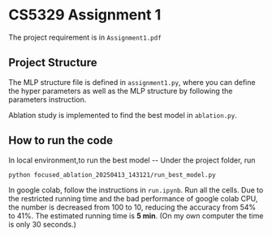 # CS5329 Assignment 1
The project requirement is in `Assignment1.pdf`

## Project Structure
The MLP structure file is defined in `assignment1.py`, where you can define the hyper parameters as well as the MLP structure by following the parameters instruction.

Ablation study is implemented to find the best model in `ablation.py`.

## How to run the code

In local environment,to run the best model -- Under the project folder, run 

`python focused_ablation_20250413_143121/run_best_model.py`

In google colab, follow the instructions in `run.ipynb`. Run all the cells. Due to the restricted running time and the bad performance of google colab CPU, the number is decreased from 100 to 10, reducing the accuracy from 54% to 41%.
The estimated running time is **5 min**. (On my own computer the time is only 30 seconds.)
